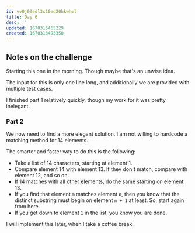 ```yaml
---
id: vv0j09edl3x10ed20hkwhml
title: Day 6
desc: ''
updated: 1670315465229
created: 1670313495350
---
```

## Notes on the challenge
Starting this one in the morning.
Though maybe that's an unwise idea.

The input for this is only one line long, and additionally we are provided with multiple test cases.

I finished part 1 relatively quickly, though my work for it was pretty inelegant.

### Part 2
We now need to find a more elegant solution.
I am not willing to hardcode a matching method for 14 elements.

The smarter and faster way to do this is the following:
- Take a list of 14 characters, starting at element 1.
- Compare element 14 with element 13. If they don't match, compare with element 12, and so on.
- If 14 matches with all other elements, do the same starting on element 13.
- If you find that element `m` matches element `n`, then you know that the distinct substring must begin on element `m + 1` at least. So, start again from here.
- If you get down to element `1` in the list, you know you are done.

I will implement this later, when I take a coffee break.